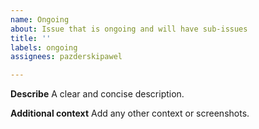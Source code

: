 ```yaml
---
name: Ongoing
about: Issue that is ongoing and will have sub-issues
title: ''
labels: ongoing
assignees: pazderskipawel

---
```


**Describe**
A clear and concise description.

**Additional context**
Add any other context or screenshots.
